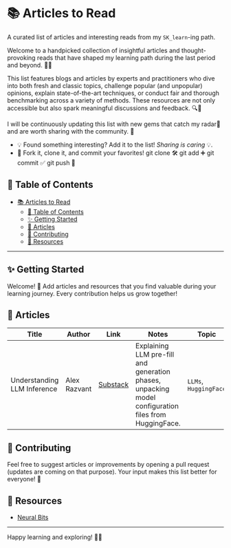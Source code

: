 # 📚 Articles to Read

A curated list of articles and interesting reads from my `SK_learn`-ing path.


Welcome to a handpicked collection of insightful articles and thought-provoking reads that have shaped my learning path during the last period and beyond. 🧠✨

This list features blogs and articles by experts and practitioners who dive into both fresh and classic topics, challenge popular (and unpopular) opinions, explain state-of-the-art techniques, or conduct fair and thorough benchmarking across a variety of methods. These resources are not only accessible but also spark meaningful discussions and feedback. 🔍💬

I will be continuously updating this list with new gems that catch my radar📡 and are worth sharing with the community. 🚀

- 💡 Found something interesting? Add it to the list! _Sharing is caring_ 💡.
- 🔗 Fork it, clone it, and commit your favorites! git clone 🛠️ git add ➕ git commit ✅ git push 🚀


## 📖 Table of Contents

- [📚 Articles to Read](#-articles-to-read)
  - [📖 Table of Contents](#-table-of-contents)
  - [✨ Getting Started](#-getting-started)
  - [📝 Articles](#-articles)
  - [🤝 Contributing](#-contributing)
  - [🔗 Resources](#-resources)

---

## ✨ Getting Started

Welcome! 🌟 Add articles and resources that you find valuable during your learning journey. Every contribution helps us grow together!

## 📝 Articles

| Title | Author | Link | Notes | Topic
|-------|--------|------|-------|-------|
| Understanding LLM Inference      | Alex Razvant | [Substack](https://multimodalai.substack.com/p/understanding-llm-inference)    | Explaining LLM pre-fill and generation phases, unpacking model configuration files from HuggingFace.| `LLMs`, `HuggingFace`

## 🤝 Contributing

Feel free to suggest articles or improvements by opening a pull request (updates are coming on that purpose). Your input makes this list better for everyone! 🙌

## 🔗 Resources

- [Neural Bits](https://multimodalai.substack.com/)

---

Happy learning and exploring! 🌱✨